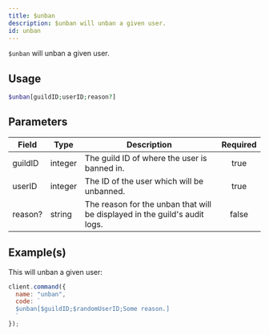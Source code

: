 ```yaml
---
title: $unban
description: $unban will unban a given user.
id: unban
---
```


`$unban` will unban a given user.

## Usage

```php
$unban[guildID;userID;reason?]
```

## Parameters

| Field   | Type    | Description                                                                | Required |
| ------- | ------- | -------------------------------------------------------------------------- | :------: |
| guildID | integer | The guild ID of where the user is banned in.                               |   true   |
| userID  | integer | The ID of the user which will be unbanned.                                 |   true   |
| reason? | string  | The reason for the unban that will be displayed in the guild's audit logs. |  false   |

## Example(s)

This will unban a given user:

```javascript
client.command({
  name: "unban",
  code: `
  $unban[$guildID;$randomUserID;Some reason.]
  `
});
```
